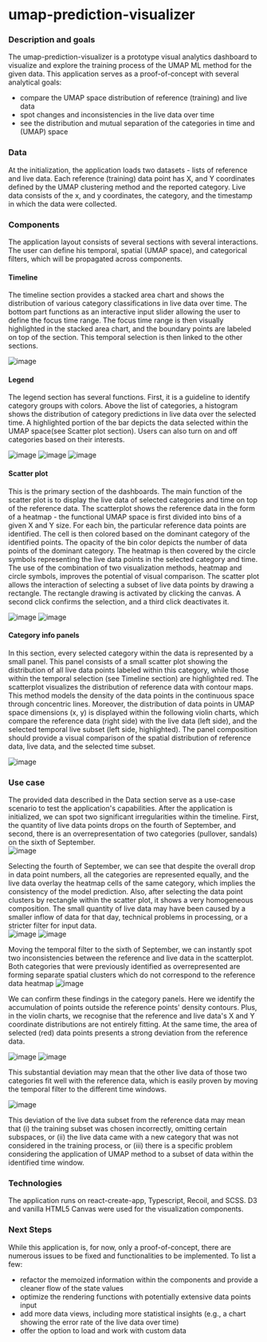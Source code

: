 # umap-prediction-visualizer


### Description and goals
The umap-prediction-visualizer is a prototype visual analytics dashboard to visualize and explore the training process of the UMAP ML method for the given data. This application serves as a proof-of-concept with several analytical goals:
 - compare the UMAP space distribution of reference (training) and live data
 - spot changes and inconsistencies in the live data over time
 - see the distribution and mutual separation of the categories in time and (UMAP) space
 
 
### Data
At the initialization, the application loads two datasets - lists of reference and live data. Each reference (training) data point has X, and Y coordinates defined by the UMAP clustering method and the reported category. Live data consists of the x, and y coordinates, the category, and the timestamp in which the data were collected.    


### Components
The application layout consists of several sections with several interactions. The user can define his temporal, spatial (UMAP space), and categorical filters, which will be propagated across components.


#### Timeline
The timeline section provides a stacked area chart and shows the distribution of various category classifications in live data over time. The bottom part functions as an interactive input slider allowing the user to define the focus time range. The focus time range is then visually highlighted in the stacked area chart, and the boundary points are labeled on top of the section. This temporal selection is then linked to the other sections.

![image](https://user-images.githubusercontent.com/12932677/215913009-98f5a37f-b1ab-4f63-a360-b8968a034218.png)

#### Legend
The legend section has several functions. First, it is a guideline to identify category groups with colors. Above the list of categories, a histogram shows the distribution of category predictions in live data over the selected time. A highlighted portion of the bar depicts the data selected within the UMAP space(see Scatter plot section). Users can also turn on and off categories based on their interests.  

![image](https://user-images.githubusercontent.com/12932677/215913482-79a2f9eb-d79d-411e-a342-51d024c366a4.png)
![image](https://user-images.githubusercontent.com/12932677/215913528-6081b0f7-0f34-4b57-9cbc-34ab922577c2.png)
![image](https://user-images.githubusercontent.com/12932677/215913566-612abccd-9096-4029-ae30-631912642297.png)


#### Scatter plot
This is the primary section of the dashboards. The main function of the scatter plot is to display the live data of selected categories and time on top of the reference data. The scatterplot shows the reference data in the form of a heatmap - the functional UMAP space is first divided into bins of a given X and Y size. For each bin, the particular reference data points are identified. The cell is then colored based on the dominant category of the identified points. The opacity of the bin color depicts the number of data points of the dominant category. The heatmap is then covered by the circle symbols representing the live data points in the selected category and time. The use of the combination of two visualization methods, heatmap and circle symbols, improves the potential of visual comparison.
The scatter plot allows the interaction of selecting a subset of live data points by drawing a rectangle. The rectangle drawing is activated by clicking the canvas. A second click confirms the selection, and a third click deactivates it.

![image](https://user-images.githubusercontent.com/12932677/215915309-e78b81f4-9f05-4e04-87f1-a682643847db.png)
![image](https://user-images.githubusercontent.com/12932677/215915379-b052927b-0943-426a-8530-e0e6c2b143d7.png)


#### Category info panels
In this section, every selected category within the data is represented by a small panel. This panel consists of a small scatter plot showing the distribution of all live data points labeled within this category, while those within the temporal selection (see Timeline section) are highlighted red. The scatterplot visualizes the distribution of reference data with contour maps. This method models the density of the data points in the continuous space through concentric lines. Moreover, the distribution of data points in UMAP space dimensions (x, y) is displayed within the following violin charts, which compare the reference data (right side) with the live data (left side), and the selected temporal live subset (left side, highlighted). The panel composition should provide a visual comparison of the spatial distribution of reference data, live data, and the selected time subset.     

![image](https://user-images.githubusercontent.com/12932677/215917565-272dc2fa-74fe-4a48-b33a-00695c1ff77b.png)


### Use case
The provided data described in the Data section serve as a use-case scenario to test the application's capabilities. After the application is initialized, we can spot two significant irregularities within the timeline. First, the quantity of live data points drops on the fourth of September, and second, there is an overrepresentation of two categories (pullover, sandals) on the sixth of September.    
![image](https://user-images.githubusercontent.com/12932677/215922545-3932ed70-938e-4f43-b428-7876db712817.png)

Selecting the fourth of September, we can see that despite the overall drop in data point numbers, all the categories are represented equally, and the live data overlay the heatmap cells of the same category, which implies the consistency of the model prediction. Also, after selecting the data point clusters by rectangle within the scatter plot, it shows a very homogeneous composition. The small quantity of live data may have been caused by a smaller inflow of data for that day, technical problems in processing, or a stricter filter for input data.  
![image](https://user-images.githubusercontent.com/12932677/215922673-7f0b3ffb-f4db-49db-8e9b-461f72f6dd6b.png)
![image](https://user-images.githubusercontent.com/12932677/215922825-555ff13f-7f16-4535-957e-559582778309.png)

Moving the temporal filter to the sixth of September, we can instantly spot two inconsistencies between the reference and live data in the scatterplot. Both categories that were previously identified as overrepresented are forming separate spatial clusters which do not correspond to the reference data heatmap
![image](https://user-images.githubusercontent.com/12932677/215923383-fc29a513-95a9-47f0-8157-7524697b782a.png)

We can confirm these findings in the category panels. Here we identify the accumulation of points outside the reference points' density contours. Plus, in the violin charts, we recognise that the reference and live data's X and Y coordinate distributions are not entirely fitting. At the same time, the area of selected (red) data points presents a strong deviation from the reference data.   

![image](https://user-images.githubusercontent.com/12932677/215924315-f497ca8f-4951-4db8-9072-80f5a1da7fcd.png)
![image](https://user-images.githubusercontent.com/12932677/215923959-722fda02-6256-48ce-8854-4822b254b27e.png)

This substantial deviation may mean that the other live data of those two categories fit well with the reference data, which is easily proven by moving the temporal filter to the different time windows. 

![image](https://user-images.githubusercontent.com/12932677/215925304-80a2c805-cb9b-4c7a-b8d7-cd708e4b0697.png)


This deviation of the live data subset from the reference data may mean that (i) the training subset was chosen incorrectly, omitting certain subspaces, or (ii) the live data came with a new category that was not considered in the training process, or (iii) there is a specific problem considering the application of UMAP method to a subset of data within the identified time window.

### Technologies
The application runs on react-create-app, Typescript, Recoil, and SCSS. D3 and vanilla HTML5 Canvas were used for the visualization components.

### Next Steps
While this application is, for now, only a proof-of-concept, there are numerous issues to be fixed and functionalities to be implemented. To list a few: 
 - refactor the memoized information within the components and provide a cleaner flow of the state values
 - optimize the rendering functions with potentially extensive data points input
 - add more data views, including more statistical insights (e.g., a chart showing the error rate of the live data over time)
 - offer the option to load and work with custom data
